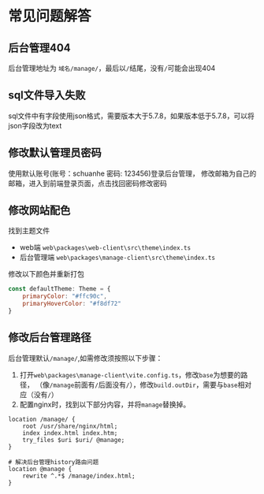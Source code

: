 # 常见问题解答

## 后台管理404
后台管理地址为 `域名/manage/`，最后以`/`结尾，没有`/`可能会出现404

## sql文件导入失败
sql文件中有字段使用json格式，需要版本大于5.7.8，如果版本低于5.7.8，可以将json字段改为text

## 修改默认管理员密码
使用默认账号(账号：schuanhe 密码: 123456)登录后台管理，
修改邮箱为自己的邮箱，进入到前端登录页面，点击找回密码修改密码

## 修改网站配色
找到主题文件
- web端 `web\packages\web-client\src\theme\index.ts`
- 后台管理端 `web\packages\manage-client\src\theme\index.ts`

修改以下颜色并重新打包
```js
const defaultTheme: Theme = {
    primaryColor: "#ffc90c",
    primaryHoverColor: "#f8df72" 
}
```
## 修改后台管理路径
后台管理默认`/manage/`,如需修改须按照以下步骤：
1. 打开`web\packages\manage-client\vite.config.ts`，修改`base`为想要的路径，
（像`/manage`前面有`/`后面没有`/`），修改`build.outDir`，需要与`base`相对应（没有`/`）
2. 配置nginx时，找到以下部分内容，并将`manage`替换掉。
```
location /manage/ { 
    root /usr/share/nginx/html;
    index index.html index.htm;
    try_files $uri $uri/ @manage;
}

# 解决后台管理history路由问题
location @manage {
    rewrite ^.*$ /manage/index.html;
}
```


